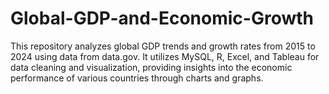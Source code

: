 # Global-GDP-and-Economic-Growth
This repository analyzes global GDP trends and growth rates from 2015 to 2024 using data from data.gov. It utilizes MySQL, R, Excel, and Tableau for data cleaning and visualization, providing insights into the economic performance of various countries through charts and graphs.
